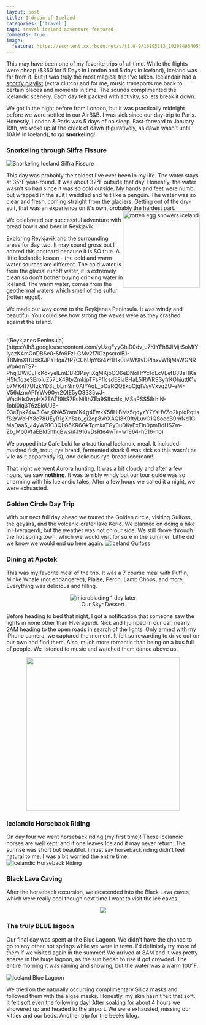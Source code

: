 ```yaml
---
layout: post
title: I dream of Iceland
categories: ['travel']
tags: travel iceland adventure featured
comments: true
image:
  feature: https://scontent.xx.fbcdn.net/v/t1.0-9/16195113_10208496405343272_4842128257955260307_n.jpg?oh=593634b051ea820869a6b94be52e2878&oe=590BCB63
---
```


This may have been one of my favorite trips of all time. <!--more-->While the flights were cheap ($350 for 5 Days in London and 5 days in Iceland),
Iceland was far from it. But it was truly the most magical trip I've taken. Icelandair had a [spotify playlist](https://open.spotify.com/user/icelandair/playlist/28eBhAwh4s7NJL8H8PJ5v6) (extra clutch) and for me,
music transports me back to certain places and moments in time. The sounds complimented the Icelandic scenery. Each day felt packed with activity, so lets break it down:

We got in the night before from London, but it was practically midnight before we were settled in our AirB&B. I was sick since our day-trip
to Paris. Honestly, London & Paris was 5 days of no sleep. Fast-forward to January 19th, we woke up at the crack of dawn 
(figuratively, as dawn wasn't until 10AM in Iceland), to go **snorkeling**!

### Snorkeling through Silfra Fissure

![Snorkeling Iceland Silfra Fissure](https://lh3.googleusercontent.com/JLfxIGCgQP9nTo_IwhBXpVSbRaeVvr-KA3jHdP3WuOeiEIgQsy232qEFsfITxcNicjL8w1VWh_6Q_d21erqsA_pTegsEDTC7UBZUmeCkb6lDN39PbE6OT-qZMtLvEk1XJf00KplEnghZIDlMSOQ5hBt1e94ve1qHb0M9gRwpLhCjjYHByvJj17RAvJ9KnVwOs8xcoFX1z-PV-uTzmDr4II2KDyPrcC3A4lT2he0bPDo3G3Eta8hDWPOs9PQgOzByotDG7Avr1k8UqZ7DAG1acRmZE6xUKxPCdQSgzwnViHo-aDD4L2SZuuup73b33rRvODdd4wDXmgBqDwRXoOv0yO_-g5eswH840s3xyxBaNPR6bfuHg9txqAQKPfAUu7c4XRpTc0nKIWdOOcIfypclBBhbelSmoLUllN7uH2sZGTWuXzsldjNca_NWwSmJQyloPDVddSgaRLRlOM33s0os6gigz3foyBSvN8GEWqMLikSXQn5LtiBIW1QBoIIGxZQpCUfar0UihbaFThKunXlo41664dvyvmBK9mLWXyUD-ZlJqB_9b4fuzGm7Ky-Qz_zj2HV2bRNWgqoilNMlcCU5QdfMsHzOuhEu0sr0IyJ5gmLyfMYDuR89z-Iawc0ph4HzQ5tkRiI5o0VT9Irg00UoNeo2a7SuChRlnnqWaS5jgw=w1800-h719-no)

This day was probably the coldest I've ever been in my life. The water stays at 35°F year-round. It was about 32°F outside that day.
Honestly, the water wasn't so bad since it was so cold outside. My hands and feet were numb, but wrapped in the suit I waddled and felt like a penguin.
The water was so clear and fresh, coming straight from the glaciers. 
Getting out of the dry-suit, that was an experience on it's own, probably the hardest part.
<img alt="rotten egg showers iceland" src="http://kraum.is/wp-content/uploads/sites/6/2015/02/3729_164427890347591_91706224_n.jpg" style="float: right;" width="200">

We celebrated our successful adventure with bread bowls and beer in Reykjavik. 

Exploring Reykjavik and the surrounding areas for day two. It may sound gross but I adored this postcard because it is SO true.
A little Icelandic lesson - the cold and warm water sources are different. The cold water is from the glacial runoff water, it is
extremely clean so don't bother buying drinking water in Iceland. The warm water, comes from the geothermal waters which smell of
the sulfur (rotten eggs!).

We made our way down to the Reykjanes Peninsula. It was windy and beautiful. 
You could see how strong the waves were as they crashed against the island.

<br/>
![Reykjanes Peninsula](https://lh3.googleusercontent.com/yUzgFyyGhiD0dv_u7KiYFh8JlMjrSoMtYIyazK4mOnDBSe0-Sfo9Fzi-GMv2f7lGzpscrolB1-T8MmXUUxkXJPYHqaZtR7CChUpY6r4zf1Hk0ueWfXvDPInxvW8jMaWGNRWpAdnTS7-PhqjUWi0EFcKdkyelEmDBR3PsyijXqMKjpCO6eDNoHfYc1oEcVLefBJ8aHKaH5tc1qze3EroluZ57LX49tyZmkjpTFsFfIcsdE8iaBHaL5lRWRS3yfrKOhjuttK1vb7MK4f7UfzkYD3t_bLm9m0AIYAqL_pOaRQQEkpCjqfVsvVxvqZU-eM-V56dzmAPlYWv90yr2QIE5yO3335wJ-WadHls0wpHX7EATf9ltS7RcNi8hZEa9S8sztIx_MSaPSS58rhIN-1obl0lq3T6zSioUJ6-03eTpk24w3iGw_0NA5Yam1K4g4EwkX5flHlBMs5qdyzY7YsHVZo2kpiqPqtisfS2rWcHY8c78UEyR1gXh8zb_gi2op8xhXAQI8K9ftyLuvG1QSoecB9rnNd1GMaDaa5_J4yW91C3QLG5KR6GkTgmkaTGy0uDKyExEin0pmBdHSZm-Zb_Mb0VfaEBld5hhqBwsufJ916vDsRfe4wTr=w1964-h516-no)

We popped into Cafe Loki for a traditional Icelandic meal. It included mashed fish, trout, rye bread, fermented shark (I was sick
so this wasn't as vile as it apparently is), and delicious rye-bread icecream! 

That night we went Aurora hunting. It was a bit cloudy and after a few hours, we saw **nothing**. It was terribly windy but our
tour guide was so charming with his Icelandic tales. After a few hours we called it a night, we were exhuasted.         

### Golden Circle Day Trip
With our next full day ahead we toured the Golden circle, visiting Gulfoss, the geysirs, and the volcanic crater lake Kerið. We planned on doing a hike in 
Hveragerdi, but the weather was not on our side. We still drove through the hot spring town, which we would visit for sure in the summer. 
Little did we know we would end up here again.
![Iceland Gulfoss](https://scontent.xx.fbcdn.net/v/t1.0-9/16142827_10208457098080615_1382265414289218733_n.jpg?oh=2257ba035156ff8ab87baa7450bbd120&oe=593DCDE7)

### Dining at Apotek

This was my favorite meal of the trip. It was a 7 course meal with Puffin, Minke Whale (not endangered), Plaise, Perch, Lamb Chops, and more. Everything
was delicious and filling.

<center><figure>
  <img alt="microblading 1 day later" src="https://scontent.xx.fbcdn.net/v/t1.0-0/p206x206/16195795_10208486201968194_5594467682066631194_n.jpg?oh=e590e0be4febb730677c46c08e83b83b&oe=5945F679">
  <figcaption>Our Skyr Dessert</figcaption>
</figure>
</center>




Before heading to bed that night, I got a notification that someone saw the lights in none other than Hveragerdi. 
Nick and I jumped in our car, nearly 2AM heading to the open roads in search of the lights. 
Only armed with my iPhone camera, we captured the moment. It felt so rewarding to drive out on our own and find them. Also,
much more romantic than being on a bus full of people. We listened to music and watched them dance above us.

<center><img src="https://scontent.xx.fbcdn.net/v/t1.0-9/16195106_10208458073184992_305127084858575081_n.jpg?oh=82aee46f9c6978c4ae0a5b7d1e134d2a&oe=59067FE4" width="400"></center>

### Icelandic Horseback Riding 

On day four we went horseback riding (my first time)! These Icelandic horses are well kept, and if one leaves Iceland it may never return.
The sunrise was short but beautiful. I must say horseback riding didn't feel natural to me, I was a bit worried the entire time.
![Icelandic Horseback Riding](https://lh3.googleusercontent.com/qBD8gRUd6zOxhQtbpsaBdSgvGhptueC585K36T717zUdiUEnbf6LrhNIRa8KHNRBgCEprYd-w2Se2H5ll72xlnD5_K8VeYTRFiscvNRDG51YQJhjOvpYuJW-w6zukHR3VPcTJ4Xbyx30f-1fVTaqEx6pKJm5S2xlo4d0z8mpUhssVXG8lYnd3776U7-5JZvQSc01J4-V7LXLIERz-Kigxb3bYWcCmWdHkjLhtUhMN5lD2qzRiG5j17YD_8Z8A2KCMiT0_t3n9SF5jll6NVMUdhppVnF9WL_VyQVXhKilPi1G0VrRVrC_FFOBF1Wc3mqi0pr2g3lvAVMrTCjDRKaancWcslJyL2GlGvvrGQ8Na0Eaqen62vLp8Rhs5zH5cMQIQCPYln6rP02e9f-40ApgBRmcgYH-nEXqIhfxeSUgrrZfSoH0iFFsQXbtNHD-J8ycdCbzBTE1Nhyh2FeD-kJWW7-kdUu8YNI6LolFF7sqxp_ZnzQdkDHG7a8NV28wRqokiS_Xls__ErbhHw2oid3n8iTB1Qh829tRYQF-II6bMcGaqYrdWY0-8BP-oFhmTdl0uff1sxQre02ni0p9poMhqSrpz5T9jU_NLxp6WB0wh0vYyzby5956=w1497-h718-no)

### Black Lava Caving

After the horseback excursion, we descended into the Black Lava caves, which were really cool though next time I want to visit the ice caves.
<center><img src="https://scontent.xx.fbcdn.net/v/t1.0-0/p206x206/16142953_10208486202728213_4916641317968687033_n.jpg?oh=a8113b631bf9231b8b8d7c6ef97af385&oe=59099701"></center>

### The truly BLUE lagoon
Our final day was spent at the Blue Lagoon. We didn't have the chance to go to any other hot springs while we were in town. 
I'd definitely try more of them if we visited again in the summer! We arrived at 8AM and it was pretty sparse in the huge lagoon,
as the sun began to rise it got crowded. The entire morning it was raining and snowing, but the water was a warm 100°F. 

![Iceland Blue Lagoon](https://lh3.googleusercontent.com/vvPRVc1Yb_-Zh2G9SqdQ8zHfTxH-Ro_JvFu1jSXAfGsZwyk80EWhNRH-HKBSNbZTS0vxydip9t2G1o_Sh2VIW6FFDrvebUmvyVKqgDShXiAYaVdrORfcGI6A0ZorF84o63gQOrfzkrzXFVaunU0YJkIe7txpE9XB5WP5f4gQ6OaqgwPi4K7kYywXcczMCYw6cr3msEPzQlH435cG2x-mW4NfGCRm08c2scj0EDLkpxoADfMNOrknb_jCxEaFJj0cNl4A2D0pRIb_4s4jrUzFtXbkG88XBd5bH9DNPIzqw9VSbhLbza1A6oMFCCPNElNKDDiFcn2V4S2MQ9zPvH7DNixtLWwuJBufcz-c0byyAI9oczfV2ijcmbt7j0PnYEjwoP8mu-lO-t-FGEsSpx3UR-Hx83DhOFn4d4x4s6dVNJV9psqHWHeM85iXmgH7ByK1C20PVTQmSpOGPF2jtYiXyGWSbIcZjRN_gzzDmPF5n4j7h2tzHzN_uUS5_0496mF5dVasEedm0EV1Sa1dY6JSB-pHgdDmVqyAoGu0g5HdC3_pNLYpTMulLOr15uoS8CCcPc9GGV8agpF9lbka2mqUdMLXR44Qqors2oJZ1rqvV-5OX1gKKISz=w1617-h757-no)

We tried on the naturally occurring complimentary Silica masks and followed them with the algae masks. Honestly, my skin hasn't felt that soft. It felt soft even the following day!
After soaking for about 4 hours we showered up and headed to the airport. We were exhausted, missing our kitties and our beds.
Another trip for the <s>books</s> blog.